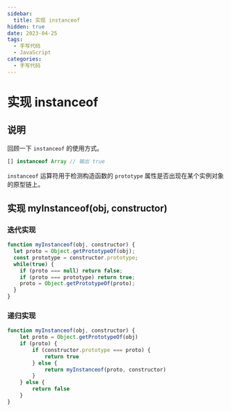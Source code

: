 ```yaml
---
sidebar:
  title: 实现 instanceof
hidden: true
date: 2023-04-25
tags:
  - 手写代码
  - JavaScript
categories:
  - 手写代码
---
```


# 实现 instanceof

## 说明
回顾一下 `instanceof` 的使用方式。
```js
[] instanceof Array // 输出 true
```
`instanceof` 运算符用于检测构造函数的 `prototype` 属性是否出现在某个实例对象的原型链上。

## 实现 myInstanceof(obj, constructor)

### 迭代实现
```js
function myInstanceof(obj, constructor) {
  let proto = Object.getPrototypeOf(obj);
  const prototype = constructor.prototype;
  while(true) {
    if (proto === null) return false;
    if (proto === prototype) return true;
    proto = Object.getPrototypeOf(proto);
  }
}
```

### 递归实现
```js
function myInstanceof(obj, constructor) {
    let proto = Object.getPrototypeOf(obj)
    if (proto) {
        if (constructor.prototype === proto) {
            return true
        } else {
            return myInstanceof(proto, constructor)
        }
    } else {
        return false
    }
}
```